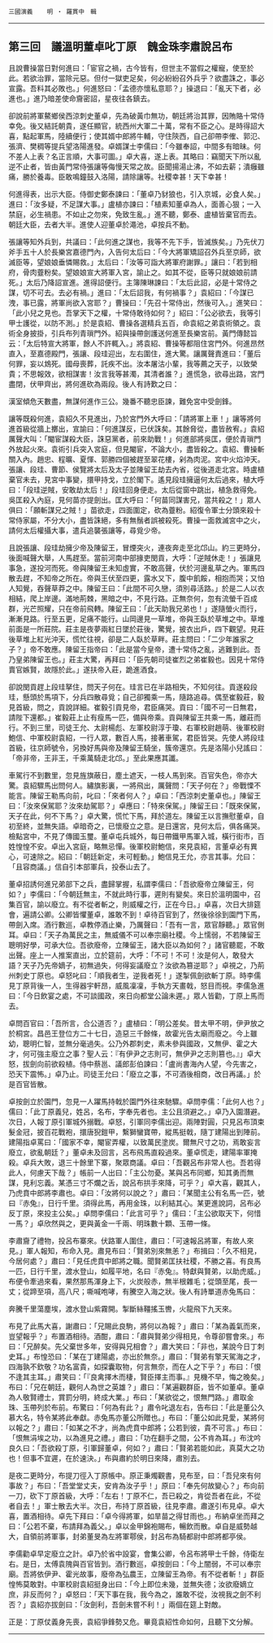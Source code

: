 

`三國演義`　　`明 ‧ 羅貫中　輯`

* * *

## 第三回　議溫明董卓叱丁原　餽金珠李肅說呂布

且說曹操當日對何進曰：「宦官之禍，古今皆有，但世主不當假之權寵，使至於此。若欲治罪，當除元惡。但付一獄吏足矣，何必紛紛召外兵乎？欲盡誅之，事必宣露。吾料其必敗也。」何進怒曰：「孟德亦懷私意耶？」操退曰：「亂天下者，必進也。」進乃暗差使命齎密詔，星夜往各鎮去。

卻說前將軍鰲鄉侯西涼刺史董卓，先為破黃巾無功，朝廷將治其罪，因賄賂十常侍幸免。後又結託朝貴，遂任顯官，統西州大軍二十萬，常有不臣之心。是時得詔大喜，點起軍馬，陸續便行；使其婿中郎將牛輔，守住陝西，自己卻帶李傕、郭氾、張濟、樊稠等提兵望洛陽進發。卓婿謀士李儒曰：「今雖奉詔，中間多有暗昧。何不差人上表？名正言順，大事可圖。」卓大喜，遂上表。其略曰：竊聞天下所以亂逆不止者，皆由黃門常侍張讓等侮慢天常之故。臣聞揚湯止沸，不如去薪；潰癰雖痛，勝於養毒。臣敢鳴鐘鼓入洛陽，請除讓等。社稷幸甚！天下幸甚！

何進得表，出示大臣。侍御史鄭泰諫曰：「董卓乃豺狼也，引入京城，必食人矣。」進曰：「汝多疑，不足謀大事。」盧植亦諫曰：「植素知董卓為人，面善心狠；一入禁庭，必生禍患。不如止之勿來，免致生亂。」進不聽，鄭泰、盧植皆棄官而去。朝廷大臣，去者大半。進使人迎董卓於澠池，卓按兵不動。

張讓等知外兵到，共議曰：「此何進之謀也，我等不先下手，皆滅族矣。」乃先伏刀斧手五十人於長樂宮嘉德門內，入告何太后曰：「今大將軍矯詔召外兵至京師，欲滅臣等，望娘娘垂憐賜救。」太后曰：「汝等可詣大將軍府謝罪。」讓曰：「若到相府，骨肉虀粉矣。望娘娘宣大將軍入宮，諭止之。如其不從，臣等只就娘娘前請死。」太后乃降詔宣進。進得詔便行。主簿陳琳諫曰：「太后此詔，必是十常侍之謀，切不可去。去必有禍。」進曰：「太后詔我，有何禍事？」袁紹曰：「今謀已洩，事已露，將軍尚欲入宮耶？」曹操曰：「先召十常侍出，然後可入。」進笑曰：「此小兒之見也。吾掌天下之權，十常侍敢待如何？」紹曰：「公必欲去，我等引甲士護從，以防不測。」於是袁紹、曹操各選精兵五百，命袁紹之弟袁術領之。袁術全身披掛，引兵布列青瑣門外。紹與操帶劍護送何進至長樂宮前。黃門傳懿旨云：「太后特宣大將軍，餘人不許輒入。」將袁紹、曹操等都阻住宮門外。何進昂然直入，至嘉德殿門，張讓、段珪迎出，左右圍住，進大驚。讓厲聲責進曰：「董后何罪，妄以鴆死。國母喪葬，託疾不出。汝本屠沽小輩，我等薦之天子，以致榮貴；不思報效，欲相謀害！汝言我等甚濁，其清者誰？」進慌急，欲尋出路，宮門盡閉，伏甲齊出，將何進砍為兩段。後人有詩歎之曰：

漢室傾危天數盡，無謀何進作三公。幾番不聽忠臣諫，難免宮中受劍鋒。

讓等既殺何進，袁紹久不見進出，乃於宮門外大呼曰：「請將軍上車！」讓等將何進首級從牆上擲出，宣諭曰：「何進謀反，已伏誅矣。其餘脅從，盡皆赦宥。」袁紹厲聲大叫：「閹宦謀殺大臣，誅惡黨者，前來助戰！」何進部將吳匡，便於青瑣門外放起火來。袁術引兵突入宮庭，但見閹宦，不論大小，盡皆殺之。袁紹、曹操斬關入內。趙忠、程曠、夏惲、郭勝四個被趕至翠花樓，剁為肉泥。宮中火焰沖天。張讓、段珪、曹節、侯覽將太后及太子並陳留王劫去內省，從後道走北宮。時盧植棄官未去，見宮中事變，擐甲持戈，立於閣下。遙見段珪擁逼何太后過來，植大呼曰：「段珪逆賊，安敢劫太后！」段珪回身便走。太后從窗中跳出，植急救得免。吳匡殺入內庭，見何苗亦提劍出。匡大呼曰：「何苗同謀害兄，當共殺之！」眾人俱曰：「願斬謀兄之賊！」苗欲走，四面圍定，砍為虀粉。紹復令軍士分頭來殺十常侍家屬，不分大小，盡皆誅絕，多有無鬚者誤被殺死。曹操一面救滅宮中之火，請何太后權攝大事，遣兵追襲張讓等，尋覓少帝。

且說張讓、段珪劫擁少帝及陳留王，冒煙突火，連夜奔走至北邙山。約三更時分，後面喊聲大舉，人馬趕至。當前河南中部掾吏閔貢，大呼：「逆賊休走！」張讓見事急，遂投河而死。帝與陳留王未知虛實，不敢高聲，伏於河邊亂草之內。軍馬四散去趕，不知帝之所在。帝與王伏至四更，露水又下，腹中飢餒，相抱而哭；又怕人知覺，吞聲草莽之中。陳留王曰：「此間不可久戀，須別尋活路。」於是二人以衣相結，爬上岸邊。滿地荊棘，黑暗之中，不見行路。正無奈何，忽有流螢千百成群，光芒照耀，只在帝前飛轉。陳留王曰：「此天助我兄弟也！」遂隨螢火而行，漸漸見路。行至五更，足痛不能行。山岡邊見一草堆，帝與王臥於草堆之中。草堆前面是一所莊院。莊主是夜夢兩紅日墜於莊後，驚覺，披衣出戶，四下觀望。見莊後草堆上紅光沖天，慌忙往視，卻是二人臥於草畔。莊主問曰：「二少年誰家之子？」帝不敢應。陳留王指帝曰：「此是當今皇帝，遭十常侍之亂，逃難到此。吾乃皇弟陳留王也。」莊主大驚，再拜曰：「臣先朝司徒崔烈之弟崔毅也。因見十常侍賣官嫉賢，故隱於此。」遂扶帝入莊，跪進酒食。

卻說閔貢趕上段珪拏住，問天子何在。珪言已在半路相失，不知何往。貢遂殺段珪，懸頭於馬項下，分兵四散尋覓；自己卻獨乘一馬，隨路追尋。偶至崔毅莊，毅見首級，問之，貢說詳細。崔毅引貢見帝，君臣痛哭。貢曰：「國不可一日無君，請陛下還都。」崔毅莊上止有瘦馬一匹，備與帝乘。貢與陳留王共乘一馬，離莊而行。不到三里，司徒王允、太尉楊彪、左軍校尉淳于瓊、右軍校尉趙萌、後軍校尉鮑信、中軍校尉袁紹，一行人眾，數百人馬，接著車駕，君臣皆哭。先使人將段珪首級，往京師號令，另換好馬與帝及陳留王騎坐，簇帝還京。先是洛陽小兒謠曰：「帝非帝，王非王，千乘萬騎走北邙。」至此果應其讖。

車駕行不到數里，忽見旌旗蔽日，塵土遮天，一枝人馬到來。百官失色，帝亦大驚。袁紹驟馬出問何人。繡旗影裏，一將飛出，厲聲問：「天子何在？」帝戰慄不能言。陳留王勒馬向前，叱曰：「來者何人？」卓曰：「西涼刺史董卓也。」陳留王曰：「汝來保駕耶？汝來劫駕耶？」卓應曰：「特來保駕。」陳留王曰：「既來保駕，天子在此，何不下馬？」卓大驚，慌忙下馬，拜於道左。陳留王以言撫慰董卓，自初至終，並無失語。卓暗奇之，已懷廢立之意。是日還宮，見何太后，俱各痛哭。檢點宮中，不見了傳國玉璽。董卓屯兵城外，每日帶鐵甲馬軍入城，橫行街市，百姓惶惶不安。卓出入宮庭，略無忌憚。後軍校尉鮑信，來見袁紹，言董卓必有異心，可速除之。紹曰：「朝廷新定，未可輕動。」鮑信見王允，亦言其事。允曰：「且容商議。」信自引本部軍兵，投泰山去了。

董卓招誘何進兄弟部下之兵，盡歸掌握，私謂李儒曰：「吾欲廢帝立陳留王，何如？」李儒曰：「今朝廷無主，不就此時行事，遲則有變矣。來日於溫明園中，召集百官，諭以廢立。有不從者斬之，則威權之行，正在今日。」卓喜，次日大排筵會，遍請公卿。公卿皆懼董卓，誰敢不到！卓待百官到了，然後徐徐到園門下馬，帶劍入席。酒行數巡，卓教停酒止樂，乃厲聲曰：「吾有一言，眾官靜聽。」眾官側耳。卓曰：「天子為萬民之主，無威儀不可以奉宗廟社稷。今上懦弱，不若陳留王聰明好學，可承大位。吾欲廢帝，立陳留王，諸大臣以為如何？」諸官聽罷，不敢出聲。座上一人推案直出，立於筵前，大呼：「不可！不可！汝是何人，敢發大語？天子乃先帝嫡子，初無過失，何得妄議廢立？汝欲為篡逆耶？」卓視之，乃荊州刺史丁原也。卓怒叱曰：「順我者生，逆我者死！」遂掣佩劍欲斬丁原。時李儒見丁原背後一人，生得器宇軒昂，威風凜凜，手執方天畫戟，怒目而視。李儒急進曰：「今日飲宴之處，不可談國政，來日向都堂公論未遲。」眾人皆勸，丁原上馬而去。

卓問百官曰：「吾所言，合公道否？」盧植曰：「明公差矣。昔太甲不明，伊尹放之於桐宮。昌邑王登位方二十七日，造惡三千餘條，故霍光告太廟而廢之。今上雖幼，聰明仁智，並無分毫過失。公乃外郡刺史，素未參與國政，又無伊、霍之大才，何可強主廢立之事？聖人云：『有伊尹之志則可，無伊尹之志則篡也。』」卓大怒，拔劍向前欲殺植。侍中蔡邕、議郎彭伯諫曰：「盧尚書海內人望，今先害之，恐天下震怖。」卓乃止。司徒王允曰：「廢立之事，不可酒後相商，改日再議。」於是百官皆散。

卓按劍立於園門，忽見一人躍馬持戟於園門外往來馳驟。卓問李儒：「此何人也？」儒曰：「此丁原義兒，姓呂，名布，字奉先者也。主公且須避之。」卓乃入園潛避。次日，人報丁原引軍城外搦戰。卓怒，引軍同李儒出迎。兩陣對圓，只見呂布頂束髮金冠，披百花戰袍，擐唐猊鎧甲，繫獅蠻寶帶，縱馬挺戟，隨丁建陽出到陣前。建陽指卓罵曰：「國家不幸，閹宦弄權，以致萬民塗炭。爾無尺寸之功，焉敢妄言廢立，欲亂朝廷？」董卓未及回言，呂布飛馬直殺過來。董卓慌走，建陽率軍掩殺。卓兵大敗，退三十餘里下寨，聚眾商議。卓曰：「吾觀呂布非常人也。吾若得此人，何慮天下哉？」帳前一人出曰：「主公勿憂。某與呂布同鄉，知其勇而無謀，見利忘義。某憑三寸不爛之舌，說呂布拱手來降，可乎？」卓大喜，觀其人，乃虎賁中郎將李肅也。卓曰：「汝將何以說之？」肅曰：「某聞主公有名馬一匹，號曰『赤兔』，日行千里。須得此馬，再用金珠，以利結其心。某更進說詞，呂布必反丁原，來投主公矣。」卓問李儒曰：「此言可乎？」儒曰：「主公欲取天下，何惜一馬？」卓欣然與之，更與黃金一千兩、明珠數十顆、玉帶一條。

李肅齎了禮物，投呂布寨來。伏路軍人圍住，肅曰：「可速報呂將軍，有故人來見。」軍人報知，布命入見。肅見布曰：「賢弟別來無恙？」布揖曰：「久不相見，今居何處？」肅曰：「見任虎賁中郎將之職。聞賢弟匡扶社稷，不勝之喜。有良馬一匹，日行千里，渡水登山，如履平地，名曰『赤兔』。特獻與賢弟，以助虎威。」布便令牽過來看，果然那馬渾身上下，火炭般赤，無半根雜毛；從頭至尾，長一丈；從蹄至項，高八尺；嘶喊咆哮，有騰空入海之狀。後人有詩單道赤兔馬曰：

奔騰千里蕩塵埃，渡水登山紫霧開。掣斷絲韁搖玉轡，火龍飛下九天來。

布見了此馬大喜，謝肅曰：「兄賜此良駒，將何以為報？」肅曰：「某為義氣而來，豈望報乎？」布置酒相待。酒酣，肅曰：「肅與賢弟少得相見，令尊卻嘗會來。」布曰：「兄醉矣。先父棄世多年，安得與兄相會？」肅大笑曰：「非也，某說今日丁刺史耳。」布惶恐曰：「某在丁建陽處，亦出於無奈。」肅曰：「賢弟有擎天駕海之才，四海孰不欽敬？功名富貴，如探囊取物，何言無奈，而在人之下乎？」布曰：「恨不逢其主耳。」肅笑曰：「『良禽擇木而棲，賢臣擇主而事。』見機不早，悔之晚矣。」布曰：「兄在朝廷，觀何人為世之英雄？」肅曰：「某遍觀群臣，皆不如董卓。董卓為人敬賢禮士，賞罰分明，終成大業。」布曰：「某欲從之，恨無門路。」肅取金珠、玉帶列於布前。布驚曰：「何為有此？」肅令叱退左右，告布曰：「此是董公久慕大名，特令某將此奉獻。赤兔馬亦董公所贈也。」布曰：「董公如此見愛，某將何以報之？」肅曰：「如某之不才，尚為虎賁中郎將；公若到彼，貴不可言。」布曰：「恨無涓埃之功，以為進見之禮。」肅曰：「功在翻手之間，公不肯為耳。」布沈吟良久曰：「吾欲殺丁原，引軍歸董卓，何如？」肅曰：「賢弟若能如此，真莫大之功也！但事不宜遲，在於速決。」布與肅約於明日來降，肅別去。

是夜二更時分，布提刀徑入丁原帳中。原正秉燭觀書，見布至，曰：「吾兒來有何事故？」布曰：「吾堂堂丈夫，安肯為汝子乎！」原曰：「奉先何故變心？」布向前一刀，砍下丁原首級，大呼：「左右！丁原不仁，吾已殺之，肯從吾者在此，不從者自去！」軍士散去大半。次日，布持丁原首級，往見李肅。肅遂引布見卓。卓大喜，置酒相待。卓先下拜曰：「卓今得將軍，如旱苗之得甘雨也。」布納卓坐而拜之曰：「公若不棄，布請拜為義父。」卓以金甲錦袍賜布，暢飲而散。卓自是威勢越大，自領前將軍事，封弟董旻為左將軍鄠侯，封呂布為騎都尉中郎將都亭侯。

李儒勸卓早定廢立之計。卓乃於省中設宴，會集公卿，令呂布將甲士千餘，侍衛左右。是日，太傅袁隗與百官皆到。酒行數巡，卓按劍曰：「今上闇弱，不可以奉宗廟。吾將依伊尹、霍光故事，廢帝為弘農王，立陳留王為帝。有不從者斬！」群臣惶怖莫敢對。中軍校尉袁紹挺身出曰：「今上即位未幾，並無失德；汝欲廢嫡立庶，非反而何？」卓怒曰：「天下事在我，我今為之，誰敢不從，汝視我之劍不利否？」袁紹亦拔劍曰：「汝劍利，吾劍未嘗不利！」兩個在筵上對敵。

正是：丁原仗義身先喪，袁紹爭鋒勢又危。畢竟袁紹性命如何，且聽下文分解。

* * *

